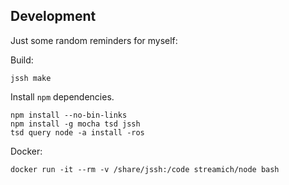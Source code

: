 ## Development

Just some random reminders for myself:

Build:

    jssh make

Install `npm` dependencies.

    npm install --no-bin-links
    npm install -g mocha tsd jssh
    tsd query node -a install -ros  

Docker:

    docker run -it --rm -v /share/jssh:/code streamich/node bash